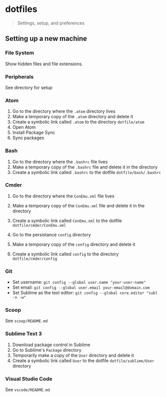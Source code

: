 <!--lint disable list-item-indent-->

# dotfiles
> Settings, setup, and preferences

## Setting up a new machine

### File System

Show hidden files and file extensions.

### Peripherals

See directory for setup

### Atom

1. Go to the directory where the `.atom` directory lives
2. Make a temporary copy of the `.atom` directory and delete it
3. Create a symbolic link called `.atom` to the directory `dotfile/atom`
4. Open Atom
5. Install Package Sync
6. Sync packages

### Bash

1. Go to the directory where the `.bashrc` file lives
2. Make a temporary copy of the `.bashrc` file and delete it in the directory
3. Create a symbolic link called `.bashrc` to the dotfile `dotfile/bash/.bashrc`

### Cmder

1. Go to the directory where the `ConEmu.xml` file lives
2. Make a temporary copy of the `ConEmu.xml` file and delete it in the directory
3. Create a symbolic link called `ConEmu.xml` to the dotfile `dotfile/cmder/ConEmu.xml`


1. Go to the persistance `config` directory
2. Make a temporary copy of the `config` directory and delete it
3. Create a symbolic link called `config` to the directory `dotfile/cmder/config`

### Git

- Set username: `git config --global user.name "your-user-name"`
- Set email: `git config --global user.email your-email@domain.com`
- Set Sublime as the text editor: `git config --global core.editor "subl -n -w"`

### Scoop

See `scoop/README.md`

### Sublime Text 3

1. Download package control in Sublime
2. Go to Sublime's `Package` directory
3. Temporarily make a copy of the `User` directory and delete it
4. Create a symbolic link called `User` to the dotfile `dotfile/sublime/User` directory

### Visual Studio Code

See `vscode/README.md`